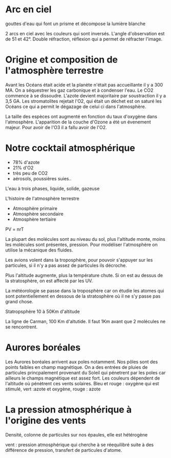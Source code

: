 # Arc en ciel

gouttes d'eau qui font un prisme et décompose la lumière blanche

2 arcs en ciel avec les couleurs qui sont inversés. L'angle d'observation est de 51 et 42°. Double réfraction, réflexion qui a permet de réfracter l'image.

# Origine et composition de l'atmosphère terrestre

Avant les Océans était acide et la planète n'était pas accueillante il y a 300 MA. On a séquestrer les gaz carbonique et à condenser l'eau. Le CO2 commence à se dissoudre. L'azote devient majoritaire par soustraction il y a 3,5 GA. Les stromatolites rejetait l'O2, qui était un déchet est on saturé les Océans ce qui a permit le dégazage de celui ci dans l'atmosphère.

La taille des espèces ont augmenté en fonction du taux d'oxygène dans l'atmosphère. L'apparition de la couche d'Ozone a été un évenement majeur. Pour avoir de l'O3 il a fallu avoir de l'O2.

# Notre cocktail atmosphérique

* 78% d'azote 
* 21% d'O2
* très peu de CO2
* aérosols, poussières suies..

L'eau à trois phases, liquide, solide, gazeuse

L'histoire de l'atmosphère terrestre

* Atmosphère primaire
* Atmosphère secondaire
* Atmosphère tertiaire

PV = nrT

La plupart des molécules sont au niveau du sol, plus l'altitude monte, moins les molécules sont présentes, pression. Pour modéliser l'atmosphère on utilise la mécanique des fluides.

Les avions volent dans la troposphère, pour pouvoir s'appuyer sur les particules, si il n'y a pas assez de particules ils décroche.

Plus l'altitude augmente, plus la température chute. Si on est au dessus de la stratosphère, on est affecté par les UV.

La météorologie se passe dans la troposphère car on étudie les atomes qui sont potentiellement en dessous de la stratosphère où il ne s'y passe pas grand chose.

Statropsphère 10 à 50Km d'altitude

La ligne de Carman, 100 Km d'altutide. Il faut 1Km avant que 2 molécules ne se rencontrent.

# Aurores boréales

Les Aurores boréales arrivent aux poles notamment. Nos pôles sont des points faibles en champ magnétique. On a des entrées de pluies de particules princpalement provenant du Soleil qui pénetrent par les poles car ailleurs le champs magnétique est assez fort. Les couleurs dépendent de l'altitude où pénètrent ces vents solaires. Bleu et rouge : oxygène qui est stimulé, vert :azote et oxygène, rouge : azote 

# La pression atmosphérique à l'origine des vents

Densité, colonne de particules sur nos épaules, elle est hétérogène

vent : pression atmosphérique qui cherche à se réequilibré suite à des différence de pression, transfert de particules d'atome.